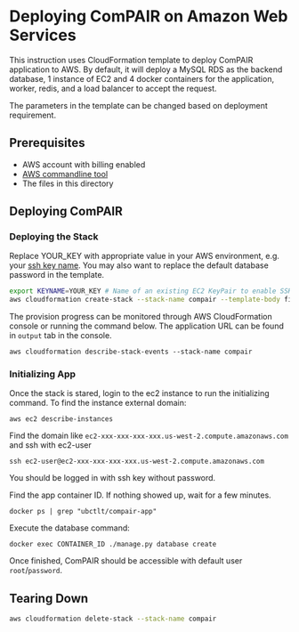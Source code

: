 Deploying ComPAIR on Amazon Web Services
=======================================

This instruction uses CloudFormation template to deploy ComPAIR application to AWS. By default, it will deploy a MySQL RDS as the backend database, 1 instance of EC2 and 4 docker containers for the application, worker, redis, and a load balancer to accept the request.

The parameters in the template can be changed based on deployment requirement.

Prerequisites
-------------
* AWS account with billing enabled
* [AWS commandline tool](https://aws.amazon.com/cli/)
* The files in this directory


Deploying ComPAIR
-----------------

### Deploying the Stack
Replace YOUR_KEY with appropriate value in your AWS environment, e.g. your [ssh key name](http://docs.aws.amazon.com/AWSEC2/latest/UserGuide/ec2-key-pairs.html). You may also want to replace the default database password in the template.
```bash
export KEYNAME=YOUR_KEY # Name of an existing EC2 KeyPair to enable SSH access to the ECS instances.
aws cloudformation create-stack --stack-name compair --template-body file:///`pwd`/compair.template.json --parameters ParameterKey=KeyName,ParameterValue=$KEYNAME --capabilities CAPABILITY_IAM
```
The provision progress can be monitored through AWS CloudFormation console or running the command below. The application URL can be found in `output` tab in the console.

```
aws cloudformation describe-stack-events --stack-name compair
```

### Initializing App

Once the stack is stared, login to the ec2 instance to run the initializing command. To find the instance external domain:
```
aws ec2 describe-instances
```
Find the domain like `ec2-xxx-xxx-xxx-xxx.us-west-2.compute.amazonaws.com` and ssh with ec2-user
```
ssh ec2-user@ec2-xxx-xxx-xxx-xxx.us-west-2.compute.amazonaws.com
```
You should be logged in with ssh key without password.

Find the app container ID. If nothing showed up, wait for a few minutes.
```
docker ps | grep "ubctlt/compair-app"
```

Execute the database command:
```
docker exec CONTAINER_ID ./manage.py database create
```

Once finished, ComPAIR should be accessible with default user `root`/`password`.

Tearing Down
--------------------

```bash
aws cloudformation delete-stack --stack-name compair
```
